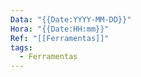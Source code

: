 ```yaml
---
Data: "{{Date:YYYY-MM-DD}}"
Hora: "{{Date:HH:mm}}"
Ref: "[[Ferramentas]]"
tags:
  - Ferramentas
---
```


